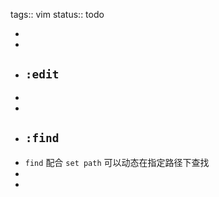 tags::  vim
status:: todo

-
-
- ## `:edit`
-
-
- ## `:find`
- `find` 配合 `set path` 可以动态在指定路径下查找
-
-